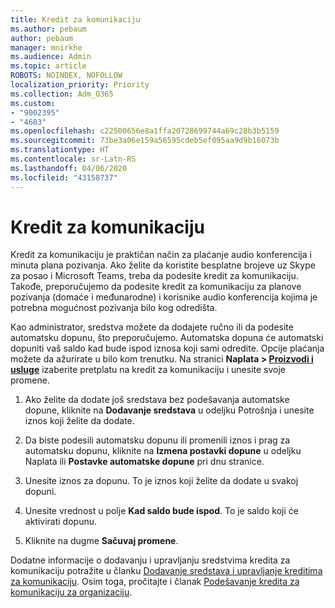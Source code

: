 ```yaml
---
title: Kredit za komunikaciju
ms.author: pebaum
author: pebaum
manager: mnirkhe
ms.audience: Admin
ms.topic: article
ROBOTS: NOINDEX, NOFOLLOW
localization_priority: Priority
ms.collection: Adm_O365
ms.custom:
- "9002395"
- "4683"
ms.openlocfilehash: c22500656e8a1ffa20728699744a69c28b3b5159
ms.sourcegitcommit: 73be3a06e159a56595cdeb5ef095aa9d9b16073b
ms.translationtype: HT
ms.contentlocale: sr-Latn-RS
ms.lasthandoff: 04/06/2020
ms.locfileid: "43158737"
---
```

# <a name="communication-credits"></a>Kredit za komunikaciju

Kredit za komunikaciju je praktičan način za plaćanje audio konferencija i minuta plana pozivanja.  Ako želite da koristite besplatne brojeve uz Skype za posao i Microsoft Teams, treba da podesite kredit za komunikaciju.  Takođe, preporučujemo da podesite kredit za komunikaciju za planove pozivanja (domaće i međunarodne) i korisnike audio konferencija kojima je potrebna mogućnost pozivanja bilo kog odredišta.

Kao administrator, sredstva možete da dodajete ručno ili da podesite automatsku dopunu, što preporučujemo.  Automatska dopuna će automatski dopuniti vaš saldo kad bude ispod iznosa koji sami odredite.  Opcije plaćanja možete da ažurirate u bilo kom trenutku. Na stranici **Naplata > [Proizvodi i usluge](https://go.microsoft.com/fwlink/p/?linkid=842054)** izaberite pretplatu na kredit za komunikaciju i unesite svoje promene.

1. Ako želite da dodate još sredstava bez podešavanja automatske dopune, kliknite na **Dodavanje sredstava** u odeljku Potrošnja i unesite iznos koji želite da dodate.

2. Da biste podesili automatsku dopunu ili promenili iznos i prag za automatsku dopunu, kliknite na **Izmena postavki dopune** u odeljku Naplata ili **Postavke automatske dopune** pri dnu stranice.  

3. Unesite iznos za dopunu.  To je iznos koji želite da dodate u svakoj dopuni.  

4. Unesite vrednost u polje **Kad saldo bude ispod**.  To je saldo koji će aktivirati dopunu.

5. Kliknite na dugme **Sačuvaj promene**.

Dodatne informacije o dodavanju i upravljanju sredstvima kredita za komunikaciju potražite u članku [Dodavanje sredstava i upravljanje kreditima za komunikaciju](https://docs.microsoft.com/microsoftteams/add-funds-and-manage-communications-credits). Osim toga, pročitajte i članak [Podešavanje kredita za komunikaciju za organizaciju](https://docs.microsoft.com/microsoftteams/set-up-communications-credits-for-your-organization).
